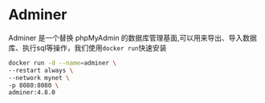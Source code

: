 

# Adminer

Adminer 是一个替换 phpMyAdmin 的数据库管理基面,可以用来导出、导入数据库、执行sql等操作，我们使用`docker run`快速安装


```bash
docker run -d --name=adminer \
--restart always \
--network mynet \
-p 8080:8080 \
adminer:4.8.0
```
